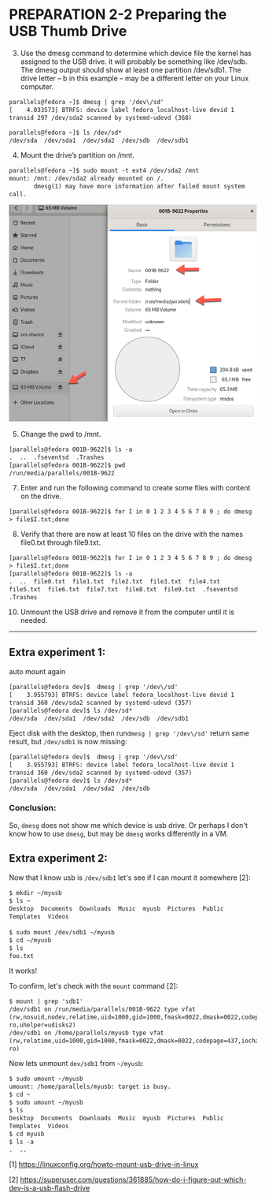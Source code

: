 # PREPARATION 2-2 Preparing the USB Thumb Drive



3. Use the dmesg command to determine which device file the kernel has assigned to the USB drive. it will probably be something like /dev/sdb. The dmesg output should show at least one partition /dev/sdb1. The drive letter – b in this example – may be a different letter on your Linux computer.

```
parallels@fedora ~]$ dmesg | grep '/dev\/sd'
[    4.033573] BTRFS: device label fedora_localhost-live devid 1 transid 297 /dev/sda2 scanned by systemd-udevd (368)

```

```
parallels@fedora ~]$ ls /dev/sd*
/dev/sda  /dev/sda1  /dev/sda2  /dev/sdb  /dev/sdb1

```

4. Mount the drive’s partition on /mnt.

```
parallels@fedora ~]$ sudo mount -t ext4 /dev/sda2 /mnt
mount: /mnt: /dev/sda2 already mounted on /.
       dmesg(1) may have more information after failed mount system call.
```

![](./thumb-drive-location.png)

5. Change the pwd to /mnt.

```
[parallels@fedora 001B-9622]$ ls -a
.  ..  .fseventsd  .Trashes
[parallels@fedora 001B-9622]$ pwd
/run/media/parallels/001B-9622

```

7. Enter and run the following command to create some files with content on the drive.

```
[parallels@fedora 001B-9622]$ for I in 0 1 2 3 4 5 6 7 8 9 ; do dmesg > file$I.txt;done
```

8. Verify that there are now at least 10 files on the drive with the names file0.txt through file9.txt.

```
[parallels@fedora 001B-9622]$ for I in 0 1 2 3 4 5 6 7 8 9 ; do dmesg > file$I.txt;done
[parallels@fedora 001B-9622]$ ls -a
.  ..  file0.txt  file1.txt  file2.txt  file3.txt  file4.txt  file5.txt  file6.txt  file7.txt  file8.txt  file9.txt  .fseventsd  .Trashes

```

10. Unmount the USB drive and remove it from the computer until it is needed.



---

## Extra experiment 1:

auto mount again

```
[parallels@fedora dev]$  dmesg | grep '/dev\/sd'
[    3.955793] BTRFS: device label fedora_localhost-live devid 1 transid 360 /dev/sda2 scanned by systemd-udevd (357)
[parallels@fedora dev]$ ls /dev/sd*
/dev/sda  /dev/sda1  /dev/sda2  /dev/sdb  /dev/sdb1

```

Eject disk with the desktop, then run`dmesg | grep '/dev\/sd'` return same result, but `/dev/sdb1` is now missing:

```
[parallels@fedora dev]$  dmesg | grep '/dev\/sd'
[    3.955793] BTRFS: device label fedora_localhost-live devid 1 transid 360 /dev/sda2 scanned by systemd-udevd (357)
[parallels@fedora dev]$ ls /dev/sd*
/dev/sda  /dev/sda1  /dev/sda2  /dev/sdb
```

### Conclusion: 

So, `dmesg` does not show me which device is usb drive. Or perhaps I don't know how to use `dmesg`, but may be `dmesg` works differently in a VM.



## Extra experiment 2: 

Now that I know usb is `/dev/sdb1` let's see if I can mount it somewhere [2]:

```
$ mkdir ~/myusb
$ ls ~
Desktop  Documents  Downloads  Music  myusb  Pictures  Public  Templates  Videos

$ sudo mount /dev/sdb1 ~/myusb
$ cd ~/myusb
$ ls
foo.txt
```

It works! 

To confirm, let's check with the `mount` command [2]: 

```
$ mount | grep 'sdb1'
/dev/sdb1 on /run/media/parallels/001B-9622 type vfat (rw,nosuid,nodev,relatime,uid=1000,gid=1000,fmask=0022,dmask=0022,codepage=437,iocharset=ascii,shortname=mixed,showexec,utf8,flush,errors=remount-ro,uhelper=udisks2)
/dev/sdb1 on /home/parallels/myusb type vfat (rw,relatime,uid=1000,gid=1000,fmask=0022,dmask=0022,codepage=437,iocharset=ascii,shortname=mixed,showexec,utf8,flush,errors=remount-ro)
```

Now lets unmount `dev/sdb1` from `~/myusb`:

```
$ sudo umount ~/myusb
umount: /home/parallels/myusb: target is busy.
$ cd ~
$ sudo umount ~/myusb
$ ls 
Desktop  Documents  Downloads  Music  myusb  Pictures  Public  Templates  Videos
$ cd myusb
$ ls -a
.  ..
```





[1] https://linuxconfig.org/howto-mount-usb-drive-in-linux

[2] https://superuser.com/questions/361885/how-do-i-figure-out-which-dev-is-a-usb-flash-drive
